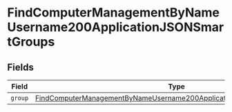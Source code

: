 # FindComputerManagementByNameUsername200ApplicationJSONSmartGroups


## Fields

| Field                                                                                                                                                                       | Type                                                                                                                                                                        | Required                                                                                                                                                                    | Description                                                                                                                                                                 |
| --------------------------------------------------------------------------------------------------------------------------------------------------------------------------- | --------------------------------------------------------------------------------------------------------------------------------------------------------------------------- | --------------------------------------------------------------------------------------------------------------------------------------------------------------------------- | --------------------------------------------------------------------------------------------------------------------------------------------------------------------------- |
| `group`                                                                                                                                                                     | [FindComputerManagementByNameUsername200ApplicationJSONSmartGroupsGroup](../../models/operations/findcomputermanagementbynameusername200applicationjsonsmartgroupsgroup.md) | :heavy_minus_sign:                                                                                                                                                          | N/A                                                                                                                                                                         |